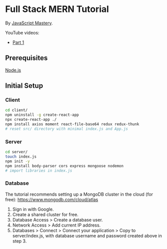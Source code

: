 Full Stack MERN Tutorial
===

By [JavaScript Mastery](https://www.youtube.com/channel/UCmXmlB4-HJytD7wek0Uo97A).

YouTube videos:
- [Part 1](https://youtu.be/ngc9gnGgUdA)

Prerequisites
---

[Node.js](https://nodejs.org/en/)

Initial Setup
---

### Client

```bash
cd client/
npm uninstall -g create-react-app
npx create-react-app ./
npm install axios moment react-file-base64 redux redux-thunk
# reset src/ directory with minimal index.js and App.js
```

### Server

```bash
cd server/
touch index.js
npm init -y
npm install body-parser cors express mongoose nodemon
# import libraries in index.js
```

### Database

The tutorial recommends setting up a MongoDB cluster in the cloud (for free): <https://www.mongodb.com/cloud/atlas>

1. Sign in with Google.
1. Create a shared cluster for free.
1. Database Access > Create a database user.
1. Network Access > Add current IP address.
1. Databases > Connect > Connect your application > Copy to server/index.js, with database username and password created above in step 3.
